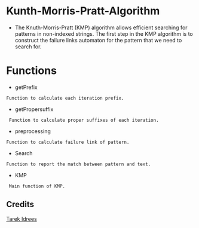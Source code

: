 # Kunth-Morris-Pratt-Algorithm
* The Knuth-Morris-Pratt (KMP) algorithm allows efficient searching for patterns in non-indexed strings. The first step in the KMP algorithm is to construct the failure links automaton for the pattern that we need to search for.
# Functions
* getPrefix
```
Function to calculate each iteration prefix.
```
* getPropersuffix
```
 Function to calculate proper suffixes of each iteration.
```
* preprocessing
```
Function to calculate failure link of pattern.
```
* Search
```
Function to report the match between pattern and text.
```
* KMP
```
 Main function of KMP.
```
## Credits
[Tarek Idrees](https://github.com/TarekIdrees)
